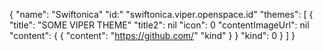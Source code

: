 {
    "name": "Swiftonica"
    "id:" "swiftonica.viper.openspace.id"
    "themes": [
        {
            "title": "SOME VIPER THEME"
            "title2": nil
            "icon": 0
            "contentImageUrl": nil
            "content": {
                {
                    "content": "https://github.com/"
                    "kind"
                }
            }
            "kind": 0
        }
    ]
}
